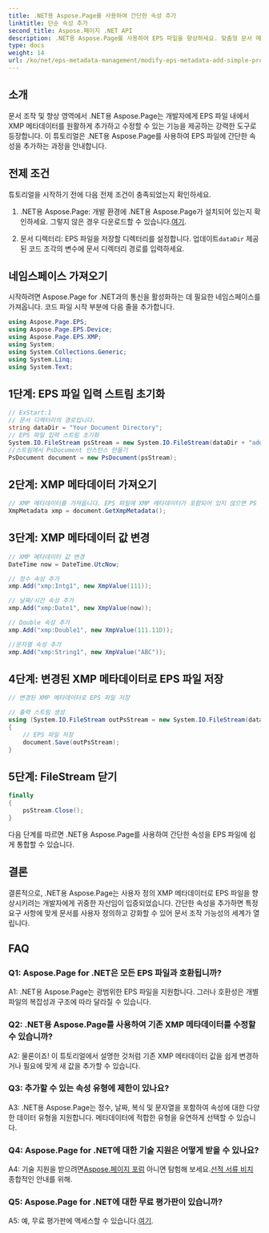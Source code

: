 ```yaml
---
title: .NET용 Aspose.Page를 사용하여 간단한 속성 추가
linktitle: 단순 속성 추가
second_title: Aspose.페이지 .NET API
description: .NET용 Aspose.Page를 사용하여 EPS 파일을 향상하세요. 맞춤형 문서 메타데이터에 간단한 속성을 손쉽게 추가하세요.
type: docs
weight: 14
url: /ko/net/eps-metadata-management/modify-eps-metadata-add-simple-properties/
---
```

## 소개

문서 조작 및 향상 영역에서 .NET용 Aspose.Page는 개발자에게 EPS 파일 내에서 XMP 메타데이터를 원활하게 추가하고 수정할 수 있는 기능을 제공하는 강력한 도구로 등장합니다. 이 튜토리얼은 .NET용 Aspose.Page를 사용하여 EPS 파일에 간단한 속성을 추가하는 과정을 안내합니다.

## 전제 조건

튜토리얼을 시작하기 전에 다음 전제 조건이 충족되었는지 확인하세요.

1.  .NET용 Aspose.Page: 개발 환경에 .NET용 Aspose.Page가 설치되어 있는지 확인하세요. 그렇지 않은 경우 다운로드할 수 있습니다.[여기](https://releases.aspose.com/page/net/).

2.  문서 디렉터리: EPS 파일을 저장할 디렉터리를 설정합니다. 업데이트`dataDir` 제공된 코드 조각의 변수에 문서 디렉터리 경로를 입력하세요.

## 네임스페이스 가져오기

시작하려면 Aspose.Page for .NET과의 통신을 활성화하는 데 필요한 네임스페이스를 가져옵니다. 코드 파일 시작 부분에 다음 줄을 추가합니다.

```csharp
using Aspose.Page.EPS;
using Aspose.Page.EPS.Device;
using Aspose.Page.EPS.XMP;
using System;
using System.Collections.Generic;
using System.Linq;
using System.Text;
```

## 1단계: EPS 파일 입력 스트림 초기화

```csharp
// ExStart:1
// 문서 디렉터리의 경로입니다.
string dataDir = "Your Document Directory";
// EPS 파일 입력 스트림 초기화
System.IO.FileStream psStream = new System.IO.FileStream(dataDir + "add_simple_props_input.eps", System.IO.FileMode.Open, System.IO.FileAccess.Read);
//스트림에서 PsDocument 인스턴스 만들기
PsDocument document = new PsDocument(psStream);
```

## 2단계: XMP 메타데이터 가져오기

```csharp
// XMP 메타데이터를 가져옵니다. EPS 파일에 XMP 메타데이터가 포함되어 있지 않으면 PS 메타데이터 주석(%%Creator, %%CreateDate, %%Title 등)의 값으로 채워진 새 파일을 얻습니다.
XmpMetadata xmp = document.GetXmpMetadata();
```

## 3단계: XMP 메타데이터 값 변경

```csharp
// XMP 메타데이터 값 변경
DateTime now = DateTime.UtcNow;

// 정수 속성 추가
xmp.Add("xmp:Intg1", new XmpValue(111));

// 날짜/시간 속성 추가
xmp.Add("xmp:Date1", new XmpValue(now));

// Double 속성 추가
xmp.Add("xmp:Double1", new XmpValue(111.11D));

//문자열 속성 추가
xmp.Add("xmp:String1", new XmpValue("ABC"));
```

## 4단계: 변경된 XMP 메타데이터로 EPS 파일 저장

```csharp
// 변경된 XMP 메타데이터로 EPS 파일 저장

// 출력 스트림 생성
using (System.IO.FileStream outPsStream = new System.IO.FileStream(dataDir + "add_simple_props_output.eps", System.IO.FileMode.Create, System.IO.FileAccess.Write))
{
    // EPS 파일 저장
    document.Save(outPsStream);
}
```

## 5단계: FileStream 닫기

```csharp
finally
{
    psStream.Close();
}
```

다음 단계를 따르면 .NET용 Aspose.Page를 사용하여 간단한 속성을 EPS 파일에 쉽게 통합할 수 있습니다.

## 결론

결론적으로, .NET용 Aspose.Page는 사용자 정의 XMP 메타데이터로 EPS 파일을 향상시키려는 개발자에게 귀중한 자산임이 입증되었습니다. 간단한 속성을 추가하면 특정 요구 사항에 맞게 문서를 사용자 정의하고 강화할 수 있어 문서 조작 가능성의 세계가 열립니다.

## FAQ

### Q1: Aspose.Page for .NET은 모든 EPS 파일과 호환됩니까?

A1: .NET용 Aspose.Page는 광범위한 EPS 파일을 지원합니다. 그러나 호환성은 개별 파일의 복잡성과 구조에 따라 달라질 수 있습니다.

### Q2: .NET용 Aspose.Page를 사용하여 기존 XMP 메타데이터를 수정할 수 있습니까?

A2: 물론이죠! 이 튜토리얼에서 설명한 것처럼 기존 XMP 메타데이터 값을 쉽게 변경하거나 필요에 맞게 새 값을 추가할 수 있습니다.

### Q3: 추가할 수 있는 속성 유형에 제한이 있나요?

A3: .NET용 Aspose.Page는 정수, 날짜, 복식 및 문자열을 포함하여 속성에 대한 다양한 데이터 유형을 지원합니다. 메타데이터에 적합한 유형을 유연하게 선택할 수 있습니다.

### Q4: Aspose.Page for .NET에 대한 기술 지원은 어떻게 받을 수 있나요?

 A4: 기술 지원을 받으려면[Aspose.페이지 포럼](https://forum.aspose.com/c/page/39) 아니면 탐험해 보세요.[선적 서류 비치](https://reference.aspose.com/page/net/) 종합적인 안내를 위해.

### Q5: Aspose.Page for .NET에 대한 무료 평가판이 있습니까?

 A5: 예, 무료 평가판에 액세스할 수 있습니다.[여기](https://releases.aspose.com/).